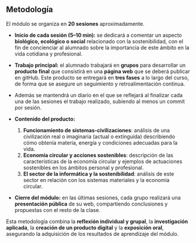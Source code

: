 ## Metodología

El módulo se organiza en **20 sesiones** aproximadamente.

* **Inicio de cada sesión (5–10 min):** se dedicará a comentar un aspecto **biológico, ecológico o social** relacionado con la sostenibilidad, con el fin de concienciar al alumnado sobre la importancia de este ámbito en la vida cotidiana y profesional.

* **Trabajo principal:** el alumnado trabajará en **grupos** para desarrollar un **producto final** que consistirá en una **página web** que se deberá publicar en gitHub. Este producto se entregará en **tres fases** a lo largo del curso, de forma que se asegure un seguimiento y retroalimentación continua.
* Además se mantendrá un diario en el que se reflejará al finalizar cada una de las sesiones el trabajo realizado, subiendo al menos un commit por sesión.

* **Contenido del producto:**

  1. **Funcionamiento de sistemas-civilizaciones**: análisis de una civilización real o imaginaria (actual o extinguida) describiendo cómo obtenía materia, energía y condiciones adecuadas para la vida.
  2. **Economía circular y acciones sostenibles**: descripción de las características de la economía circular y ejemplos de actuaciones sostenibles en los ámbitos personal y profesional.
  3. **El sector de la informática y la sostenibilidad**: análisis de este sector en relación con los sistemas materiales y la economía circular.

* **Cierre del módulo:** en las últimas sesiones, cada grupo realizará una **presentación pública** de su web, compartiendo conclusiones y propuestas con el resto de la clase.

Esta metodología combina la **reflexión individual y grupal**, la **investigación aplicada**, la **creación de un producto digital** y la **exposición oral**, asegurando la adquisición de los resultados de aprendizaje del módulo.
